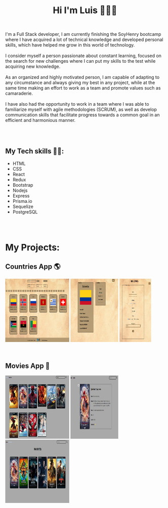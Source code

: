 <h1 align="center"> Hi I'm Luis 👋🧑‍💻</h1>

<br/>
<p>
    I'm a Full Stack developer, I am currently finishing the SoyHenry bootcamp where I have acquired a lot of technical knowledge and developed personal skills, which have helped me grow in this world of technology.<br/><br/>
    I consider myself a person passionate about constant learning, focused on the search for new challenges where I can put my skills to the test while acquiring new knowledge.<br/><br/>
    As an organized and highly motivated person, I am capable of adapting to any circumstance and always giving my best in any project, while at the same time making an effort to work as a team and promote values such as camaraderie.<br/><br/>
    I have also had the opportunity to work in a team where I was able to familiarize myself with agile methodologies (SCRUM), as well as develop communication skills that facilitate progress towards a common goal in an efficient and harmonious manner.
</p>
<br/><br/>

## My Tech skills 🧑‍💻:

<ul>
    <li>HTML</li>
    <li>CSS</li>
    <li>React</li>
    <li>Redux</li>
    <li>Bootstrap</li>
    <li>Nodejs</li>
    <li>Express</li>
    <li>Prisma.io</li>
    <li>Sequelize</li>
    <li>PostgreSQL</li>
    
</ul>

<br/><br/>

# My Projects:

<h2>Countries App 🌎</h2>
<p>
<code><img width="40%" height="200px" src="./assets/countries1.png"></code>
<code><img width="30%" height="200px" src="./assets/countries2.png"></code>
<code><img width="20%" height="200px" src="./assets/countries3.png"></code>
</p>

&nbsp;&nbsp;

<h2>Movies App 🎦</h2>
<p>
<code><img width="40%" height="200px" src="./assets/movies1.png"></code>
<code><img width="30%" height="200px" src="./assets/movies2.png"></code>
<code><img width="40%" height="200px" src="./assets/movies3.png"></code>
</p>
